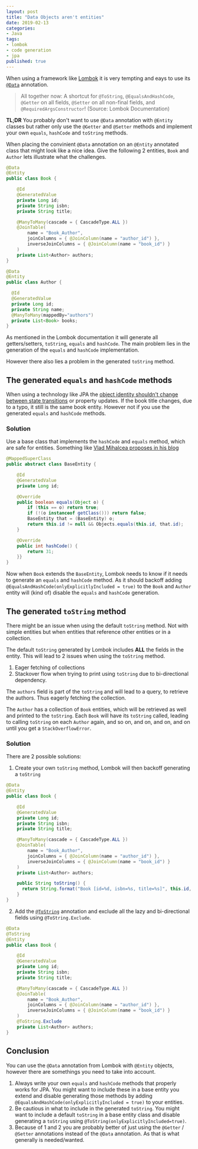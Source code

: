 ```yaml
---
layout: post
title: "Data Objects aren't entities"
date: 2019-02-13
categories:
- Java
tags:
- lombok
- code generation
- jpa
published: true
---
```


When using a framework like [Lombok](https://projectlombok.org/) it is very tempting and eays to use its [`@Data`](https://projectlombok.org/features/Data) annotation.

> All together now: A shortcut for `@ToString`, `@EqualsAndHashCode`, `@Getter` on all fields, `@Setter` on all non-final fields, and `@RequiredArgsConstructor`! (Source: Lombok Documentation)

**TL;DR** You probably don't want to use `@Data` annotation with `@Entity` classes but rather only use the `@Getter` and `@Setter` methods and implement your own `equals`, `hashCode` and `toString` methods.

When placing the convinient `@Data` annotation on an `@Entity` annotated class that might look like a nice idea.
Give the following 2 entities, `Book` and `Author` lets illustrate what the challenges.

```java
@Data
@Entity
public class Book {

    @Id
    @GeneratedValue
    private Long id;
    private String isbn;
    private String title;

    @ManyToMany(cascade = { CascadeType.ALL })
    @JoinTable(
        name = "Book_Author",
        joinColumns = { @JoinColumn(name = "author_id") },
        inverseJoinColumns = { @JoinColumn(name = "book_id") }
    )
    private List<Author> authors;
}

@Data
@Entity
public class Author {

  @Id
  @GeneratedValue
  private Long id;
  private String name;
  @ManyToMany(mappedBy="authors")
  private List<Book> books;  
}
```

As mentioned in the Lombok documentation it will generate all getters/setters, `toString`, `equals` and `hashCode`. The main problem lies in the generation of the `equals` and `hashCode` implementation.

However there also lies a problem in the generated `toString` method.

## The generated `equals` and `hashCode` methods
When using a technology like JPA the [object identity shouldn't change between state transitions](https://vladmihalcea.com/hibernate-facts-equals-and-hashcode/) or property updates. If the book title changes, due to a typo, it still is the same book entity. However not if you use the generated `equals` and `hashCode` methods.

### Solution
Use a base class that implements the `hashCode` and `equals` method, which are safe for entities. Something like [Vlad Mihalcea proposes in his blog](https://vladmihalcea.com/how-to-implement-equals-and-hashcode-using-the-jpa-entity-identifier/)

```java
@MappedSuperClass
public abstract class BaseEntity {

    @Id
    @GeneratedValue
    private Long id;

    @Override
    public boolean equals(Object o) {
        if (this == o) return true;
        if (!(o instanceof getClass())) return false;
        BaseEntity that = (BaseEntity) o;
        return this.id != null && Objects.equals(this.id, that.id);
    }

    @Override
    public int hashCode() {
        return 31;
    }}
}
```
Now when `Book` extends the `BaseEntity`, Lombok needs to know if it needs to generate an `equals` and `hashCode` method. As it should backoff adding `@EqualsAndHashCode(onlyExplicitlyIncluded = true)` to the `Book` and `Author` entity will (kind of) disable the `equals` and `hashCode` generation.

## The generated `toString` method
There might be an issue when using the default `toString` method. Not with simple entities but when entities that reference other entities or in a collection.

The default `toString` generated by Lombok includes **ALL** the fields in the entity. This will lead to 2 issues when using the `toString` method.

1. Eager fetching of collections
2. Stackover flow when trying to print using `toString` due to bi-directional dependency.

The `authors` field is part of the `toString` and will lead to a query, to retrieve the authors. Thus eagerly fetching the collection.

The `Author` has a collection of `Book` entities, which will be retrieved as well and printed to the `toString`. Each `Book` will have its `toString` called, leading to calling `toString` on each `Author` again, and so on, and on, and on, and on until you get a `StackOverflowError`.

### Solution
There are 2 possible solutions:

1. Create your own `toString` method, Lombok will then backoff generating a `toString`
```java
@Data
@Entity
public class Book {

    @Id
    @GeneratedValue
    private Long id;
    private String isbn;
    private String title;

    @ManyToMany(cascade = { CascadeType.ALL })
    @JoinTable(
        name = "Book_Author",
        joinColumns = { @JoinColumn(name = "author_id") },
        inverseJoinColumns = { @JoinColumn(name = "book_id") }
    )
    private List<Author> authors;

    public String toString() {
      return String.format("Book [id=%d, isbn=%s, title=%s]", this.id, this.isbn, this.title);      
    }
}
```
2. Add the [`@ToString`](https://projectlombok.org/features/ToString) annotation and exclude all the lazy and bi-directional fields using `@ToString.Exclude`.

```java
@Data
@ToString
@Entity
public class Book {

    @Id
    @GeneratedValue
    private Long id;
    private String isbn;
    private String title;

    @ManyToMany(cascade = { CascadeType.ALL })
    @JoinTable(
        name = "Book_Author",
        joinColumns = { @JoinColumn(name = "author_id") },
        inverseJoinColumns = { @JoinColumn(name = "book_id") }
    )
    @ToString.Exclude
    private List<Author> authors;
}
```

## Conclusion
You can use the `@Data` annotation from Lombok with `@Entity` objects, however there are somethings you need to take into account.

1. Always write your own `equals` and `hashCode` methods that properly works for JPA. You might want to include these in a base entity you extend and disable generating those methods by adding `@EqualsAndHashCode(onlyExplicitlyIncluded = true)` to your entities.
2. Be cautious in what to include in the generated `toString`. You might want to include a default `toString` in a base entity class and disable generating a `toString` using `@ToString(onlyExplicitlyIncluded=true)`.
3. Because of 1 and 2 you are probably better of just using the `@Getter` / `@Setter` annotations instead of the `@Data` annotation. As that is what generally is needed/wanted.
